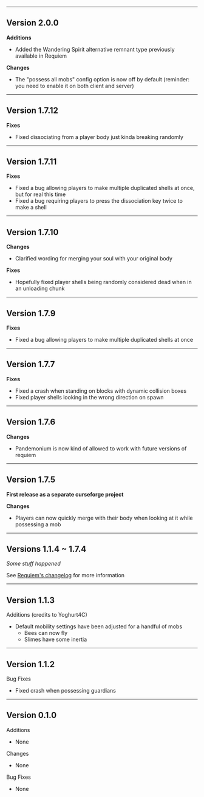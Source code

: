 ------------------------------------------------------
Version 2.0.0
------------------------------------------------------
**Additions**
- Added the Wandering Spirit alternative remnant type previously available in Requiem

**Changes**
- The "possess all mobs" config option is now off by default (reminder: you need to enable it on both client and server)

------------------------------------------------------
Version 1.7.12
------------------------------------------------------
**Fixes**
- Fixed dissociating from a player body just kinda breaking randomly

------------------------------------------------------
Version 1.7.11
------------------------------------------------------
**Fixes**
- Fixed a bug allowing players to make multiple duplicated shells at once, but for real this time
- Fixed a bug requiring players to press the dissociation key twice to make a shell

------------------------------------------------------
Version 1.7.10
------------------------------------------------------
**Changes**
- Clarified wording for merging your soul with your original body

**Fixes**
- Hopefully fixed player shells being randomly considered dead when in an unloading chunk

------------------------------------------------------
Version 1.7.9
------------------------------------------------------
**Fixes**
- Fixed a bug allowing players to make multiple duplicated shells at once

------------------------------------------------------
Version 1.7.7
------------------------------------------------------
**Fixes**
- Fixed a crash when standing on blocks with dynamic collision boxes
- Fixed player shells looking in the wrong direction on spawn

------------------------------------------------------
Version 1.7.6
------------------------------------------------------
**Changes**
- Pandemonium is now kind of allowed to work with future versions of requiem

------------------------------------------------------
Version 1.7.5
------------------------------------------------------
**First release as a separate curseforge project**

**Changes**
- Players can now quickly merge with their body when looking at it while possessing a mob

---
Versions 1.1.4 ~ 1.7.4
---
*Some stuff happened*

See [Requiem's changelog](https://github.com/Ladysnake/Requiem/blob/1.7.4/changelog.md) for more information

------------------------------------------------------
Version 1.1.3
------------------------------------------------------
Additions (credits to Yoghurt4C)
- Default mobility settings have been adjusted for a handful of mobs
    - Bees can now fly
    - Slimes have some inertia

------------------------------------------------------
Version 1.1.2
------------------------------------------------------
Bug Fixes
- Fixed crash when possessing guardians

------------------------------------------------------
Version 0.1.0
------------------------------------------------------
Additions
- None

Changes
- None

Bug Fixes
- None
